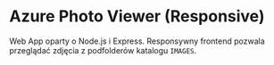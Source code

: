 # Azure Photo Viewer (Responsive)

Web App oparty o Node.js i Express. Responsywny frontend pozwala przeglądać zdjęcia z podfolderów katalogu `IMAGES`.